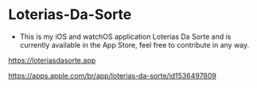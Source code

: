# Loterias-Da-Sorte

- This is my iOS and watchOS application Loterias Da Sorte and is currently available in the App Store, feel free to contribute in any way.


https://loteriasdasorte.app

https://apps.apple.com/br/app/loterias-da-sorte/id1536497809
